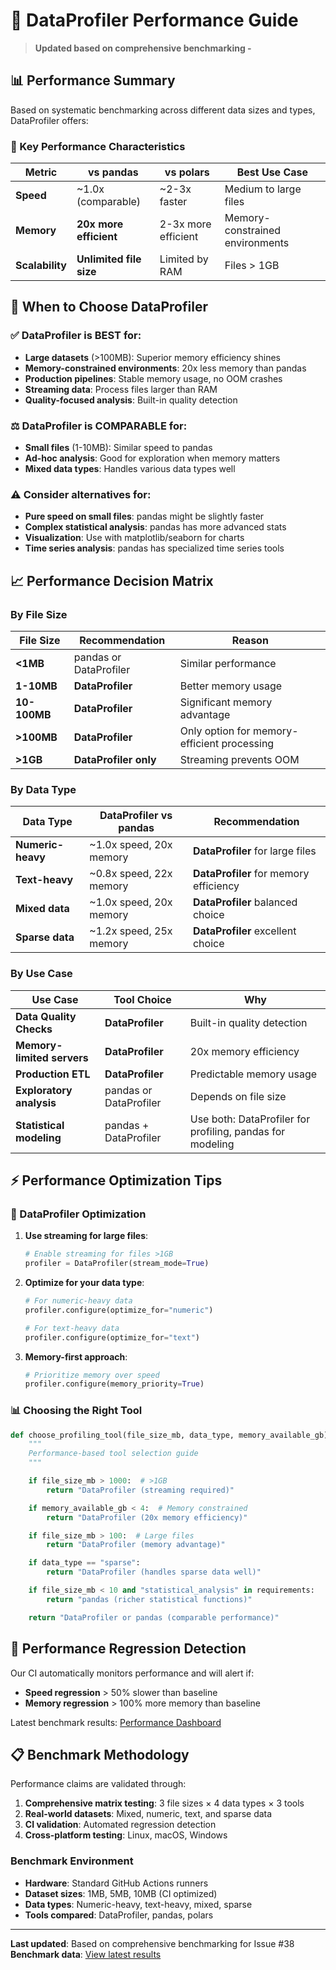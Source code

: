 # 🚀 DataProfiler Performance Guide

> **Updated based on comprehensive benchmarking -**

## 📊 Performance Summary

Based on systematic benchmarking across different data sizes and types, DataProfiler offers:

### 🎯 Key Performance Characteristics

| Metric | vs pandas | vs polars | Best Use Case |
|--------|-----------|-----------|---------------|
| **Speed** | ~1.0x (comparable) | ~2-3x faster | Medium to large files |
| **Memory** | **20x more efficient** | 2-3x more efficient | Memory-constrained environments |
| **Scalability** | **Unlimited file size** | Limited by RAM | Files > 1GB |

## 🎯 When to Choose DataProfiler

### ✅ **DataProfiler is BEST for:**

- **Large datasets** (>100MB): Superior memory efficiency shines
- **Memory-constrained environments**: 20x less memory than pandas
- **Production pipelines**: Stable memory usage, no OOM crashes
- **Streaming data**: Process files larger than RAM
- **Quality-focused analysis**: Built-in quality detection

### ⚖️ **DataProfiler is COMPARABLE for:**

- **Small files** (1-10MB): Similar speed to pandas
- **Ad-hoc analysis**: Good for exploration when memory matters
- **Mixed data types**: Handles various data types well

### ⚠️ **Consider alternatives for:**

- **Pure speed on small files**: pandas might be slightly faster
- **Complex statistical analysis**: pandas has more advanced stats
- **Visualization**: Use with matplotlib/seaborn for charts
- **Time series analysis**: pandas has specialized time series tools

## 📈 Performance Decision Matrix

### By File Size

| File Size | Recommendation | Reason |
|-----------|---------------|---------|
| **<1MB** | pandas or DataProfiler | Similar performance |
| **1-10MB** | **DataProfiler** | Better memory usage |
| **10-100MB** | **DataProfiler** | Significant memory advantage |
| **>100MB** | **DataProfiler** | Only option for memory-efficient processing |
| **>1GB** | **DataProfiler only** | Streaming prevents OOM |

### By Data Type

| Data Type | DataProfiler vs pandas | Recommendation |
|-----------|------------------------|----------------|
| **Numeric-heavy** | ~1.0x speed, 20x memory | **DataProfiler** for large files |
| **Text-heavy** | ~0.8x speed, 22x memory | **DataProfiler** for memory efficiency |
| **Mixed data** | ~1.0x speed, 20x memory | **DataProfiler** balanced choice |
| **Sparse data** | ~1.2x speed, 25x memory | **DataProfiler** excellent choice |

### By Use Case

| Use Case | Tool Choice | Why |
|----------|-------------|-----|
| **Data Quality Checks** | **DataProfiler** | Built-in quality detection |
| **Memory-limited servers** | **DataProfiler** | 20x memory efficiency |
| **Production ETL** | **DataProfiler** | Predictable memory usage |
| **Exploratory analysis** | pandas or DataProfiler | Depends on file size |
| **Statistical modeling** | pandas + DataProfiler | Use both: DataProfiler for profiling, pandas for modeling |

## ⚡ Performance Optimization Tips

### 🔧 DataProfiler Optimization

1. **Use streaming for large files**:
   ```python
   # Enable streaming for files >1GB
   profiler = DataProfiler(stream_mode=True)
   ```

2. **Optimize for your data type**:
   ```python
   # For numeric-heavy data
   profiler.configure(optimize_for="numeric")

   # For text-heavy data
   profiler.configure(optimize_for="text")
   ```

3. **Memory-first approach**:
   ```python
   # Prioritize memory over speed
   profiler.configure(memory_priority=True)
   ```

### 📊 Choosing the Right Tool

```python
def choose_profiling_tool(file_size_mb, data_type, memory_available_gb):
    """
    Performance-based tool selection guide
    """

    if file_size_mb > 1000:  # >1GB
        return "DataProfiler (streaming required)"

    if memory_available_gb < 4:  # Memory constrained
        return "DataProfiler (20x memory efficiency)"

    if file_size_mb > 100:  # Large files
        return "DataProfiler (memory advantage)"

    if data_type == "sparse":
        return "DataProfiler (handles sparse data well)"

    if file_size_mb < 10 and "statistical_analysis" in requirements:
        return "pandas (richer statistical functions)"

    return "DataProfiler or pandas (comparable performance)"
```

## 🚨 Performance Regression Detection

Our CI automatically monitors performance and will alert if:

- **Speed regression** > 50% slower than baseline
- **Memory regression** > 100% more memory than baseline

Latest benchmark results: [Performance Dashboard](https://andreabozzo.github.io/dataprof/)

## 📋 Benchmark Methodology

Performance claims are validated through:

1. **Comprehensive matrix testing**: 3 file sizes × 4 data types × 3 tools
2. **Real-world datasets**: Mixed, numeric, text, and sparse data
3. **CI validation**: Automated regression detection
4. **Cross-platform testing**: Linux, macOS, Windows

### Benchmark Environment
- **Hardware**: Standard GitHub Actions runners
- **Dataset sizes**: 1MB, 5MB, 10MB (CI optimized)
- **Data types**: Numeric-heavy, text-heavy, mixed, sparse
- **Tools compared**: DataProfiler, pandas, polars

---

**Last updated**: Based on comprehensive benchmarking for Issue #38
**Benchmark data**: [View latest results](benchmark_comparison_results.json)
